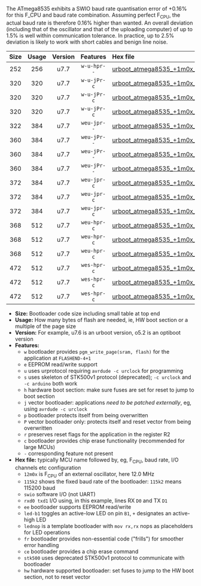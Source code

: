 The ATmega8535 exhibits a SWIO baud rate quantisation error of +0.16% for this F_CPU and baud rate combination. Assuming perfect F<sub>CPU</sub>, the actual baud rate is therefore 0.16% higher than wanted. An overall deviation (including that of the oscillator and that of the uploading computer) of up to 1.5% is well within communication tolerance. In practice, up to 2.5% deviation is likely to work with short cables and benign line noise.

|Size|Usage|Version|Features|Hex file|
|:-:|:-:|:-:|:-:|:--|
|252|256|u7.7|`w-u-hpr--`|[urboot_atmega8535_+1m0x_++19k2_swio_rxd0_txd1_hw.hex](https://raw.githubusercontent.com/stefanrueger/urboot.hex/main/mcus/atmega8535/external_oscillator/fcpu_+1m0x/br_++19k2/urboot_atmega8535_+1m0x_++19k2_swio_rxd0_txd1_hw.hex)|
|320|320|u7.7|`w-u-jPr-c`|[urboot_atmega8535_+1m0x_++19k2_swio_rxd0_txd1_led+b0_fr_ce.hex](https://raw.githubusercontent.com/stefanrueger/urboot.hex/main/mcus/atmega8535/external_oscillator/fcpu_+1m0x/br_++19k2/urboot_atmega8535_+1m0x_++19k2_swio_rxd0_txd1_led+b0_fr_ce.hex)|
|320|320|u7.7|`w-u-jPr-c`|[urboot_atmega8535_+1m0x_++19k2_swio_rxd0_txd1_led+b7_fr_ce.hex](https://raw.githubusercontent.com/stefanrueger/urboot.hex/main/mcus/atmega8535/external_oscillator/fcpu_+1m0x/br_++19k2/urboot_atmega8535_+1m0x_++19k2_swio_rxd0_txd1_led+b7_fr_ce.hex)|
|320|320|u7.7|`w-u-jPr-c`|[urboot_atmega8535_+1m0x_++19k2_swio_rxd0_txd1_lednop_fr_ce.hex](https://raw.githubusercontent.com/stefanrueger/urboot.hex/main/mcus/atmega8535/external_oscillator/fcpu_+1m0x/br_++19k2/urboot_atmega8535_+1m0x_++19k2_swio_rxd0_txd1_lednop_fr_ce.hex)|
|322|384|u7.7|`weu-jpr--`|[urboot_atmega8535_+1m0x_++19k2_swio_rxd0_txd1_ee.hex](https://raw.githubusercontent.com/stefanrueger/urboot.hex/main/mcus/atmega8535/external_oscillator/fcpu_+1m0x/br_++19k2/urboot_atmega8535_+1m0x_++19k2_swio_rxd0_txd1_ee.hex)|
|360|384|u7.7|`weu-jPr--`|[urboot_atmega8535_+1m0x_++19k2_swio_rxd0_txd1_ee_led+b0_fr.hex](https://raw.githubusercontent.com/stefanrueger/urboot.hex/main/mcus/atmega8535/external_oscillator/fcpu_+1m0x/br_++19k2/urboot_atmega8535_+1m0x_++19k2_swio_rxd0_txd1_ee_led+b0_fr.hex)|
|360|384|u7.7|`weu-jPr--`|[urboot_atmega8535_+1m0x_++19k2_swio_rxd0_txd1_ee_led+b7_fr.hex](https://raw.githubusercontent.com/stefanrueger/urboot.hex/main/mcus/atmega8535/external_oscillator/fcpu_+1m0x/br_++19k2/urboot_atmega8535_+1m0x_++19k2_swio_rxd0_txd1_ee_led+b7_fr.hex)|
|360|384|u7.7|`weu-jPr--`|[urboot_atmega8535_+1m0x_++19k2_swio_rxd0_txd1_ee_lednop_fr.hex](https://raw.githubusercontent.com/stefanrueger/urboot.hex/main/mcus/atmega8535/external_oscillator/fcpu_+1m0x/br_++19k2/urboot_atmega8535_+1m0x_++19k2_swio_rxd0_txd1_ee_lednop_fr.hex)|
|372|384|u7.7|`weu-jpr-c`|[urboot_atmega8535_+1m0x_++19k2_swio_rxd0_txd1_ee_led+b0_fr_ce.hex](https://raw.githubusercontent.com/stefanrueger/urboot.hex/main/mcus/atmega8535/external_oscillator/fcpu_+1m0x/br_++19k2/urboot_atmega8535_+1m0x_++19k2_swio_rxd0_txd1_ee_led+b0_fr_ce.hex)|
|372|384|u7.7|`weu-jpr-c`|[urboot_atmega8535_+1m0x_++19k2_swio_rxd0_txd1_ee_led+b7_fr_ce.hex](https://raw.githubusercontent.com/stefanrueger/urboot.hex/main/mcus/atmega8535/external_oscillator/fcpu_+1m0x/br_++19k2/urboot_atmega8535_+1m0x_++19k2_swio_rxd0_txd1_ee_led+b7_fr_ce.hex)|
|372|384|u7.7|`weu-jpr-c`|[urboot_atmega8535_+1m0x_++19k2_swio_rxd0_txd1_ee_lednop_fr_ce.hex](https://raw.githubusercontent.com/stefanrueger/urboot.hex/main/mcus/atmega8535/external_oscillator/fcpu_+1m0x/br_++19k2/urboot_atmega8535_+1m0x_++19k2_swio_rxd0_txd1_ee_lednop_fr_ce.hex)|
|368|512|u7.7|`weu-hpr-c`|[urboot_atmega8535_+1m0x_++19k2_swio_rxd0_txd1_ee_led+b0_fr_ce_hw.hex](https://raw.githubusercontent.com/stefanrueger/urboot.hex/main/mcus/atmega8535/external_oscillator/fcpu_+1m0x/br_++19k2/urboot_atmega8535_+1m0x_++19k2_swio_rxd0_txd1_ee_led+b0_fr_ce_hw.hex)|
|368|512|u7.7|`weu-hpr-c`|[urboot_atmega8535_+1m0x_++19k2_swio_rxd0_txd1_ee_led+b7_fr_ce_hw.hex](https://raw.githubusercontent.com/stefanrueger/urboot.hex/main/mcus/atmega8535/external_oscillator/fcpu_+1m0x/br_++19k2/urboot_atmega8535_+1m0x_++19k2_swio_rxd0_txd1_ee_led+b7_fr_ce_hw.hex)|
|368|512|u7.7|`weu-hpr-c`|[urboot_atmega8535_+1m0x_++19k2_swio_rxd0_txd1_ee_lednop_fr_ce_hw.hex](https://raw.githubusercontent.com/stefanrueger/urboot.hex/main/mcus/atmega8535/external_oscillator/fcpu_+1m0x/br_++19k2/urboot_atmega8535_+1m0x_++19k2_swio_rxd0_txd1_ee_lednop_fr_ce_hw.hex)|
|472|512|u7.7|`wes-hpr-c`|[urboot_atmega8535_+1m0x_++19k2_swio_rxd0_txd1_ee_led+b0_fr_ce_stk500_hw.hex](https://raw.githubusercontent.com/stefanrueger/urboot.hex/main/mcus/atmega8535/external_oscillator/fcpu_+1m0x/br_++19k2/urboot_atmega8535_+1m0x_++19k2_swio_rxd0_txd1_ee_led+b0_fr_ce_stk500_hw.hex)|
|472|512|u7.7|`wes-hpr-c`|[urboot_atmega8535_+1m0x_++19k2_swio_rxd0_txd1_ee_led+b7_fr_ce_stk500_hw.hex](https://raw.githubusercontent.com/stefanrueger/urboot.hex/main/mcus/atmega8535/external_oscillator/fcpu_+1m0x/br_++19k2/urboot_atmega8535_+1m0x_++19k2_swio_rxd0_txd1_ee_led+b7_fr_ce_stk500_hw.hex)|
|472|512|u7.7|`wes-hpr-c`|[urboot_atmega8535_+1m0x_++19k2_swio_rxd0_txd1_ee_lednop_fr_ce_stk500_hw.hex](https://raw.githubusercontent.com/stefanrueger/urboot.hex/main/mcus/atmega8535/external_oscillator/fcpu_+1m0x/br_++19k2/urboot_atmega8535_+1m0x_++19k2_swio_rxd0_txd1_ee_lednop_fr_ce_stk500_hw.hex)|

- **Size:** Bootloader code size including small table at top end
- **Usage:** How many bytes of flash are needed, ie, HW boot section or a multiple of the page size
- **Version:** For example, u7.6 is an urboot version, o5.2 is an optiboot version
- **Features:**
  + `w` bootloader provides `pgm_write_page(sram, flash)` for the application at `FLASHEND-4+1`
  + `e` EEPROM read/write support
  + `u` uses urprotocol requiring `avrdude -c urclock` for programming
  + `s` uses skeleton of STK500v1 protocol (deprecated); `-c urclock` and `-c arduino` both work
  + `h` hardware boot section: make sure fuses are set for reset to jump to boot section
  + `j` vector bootloader: applications *need to be patched externally*, eg, using `avrdude -c urclock`
  + `p` bootloader protects itself from being overwritten
  + `P` vector bootloader only: protects itself and reset vector from being overwritten
  + `r` preserves reset flags for the application in the register R2
  + `c` bootloader provides chip erase functionality (recommended for large MCUs)
  + `-` corresponding feature not present
- **Hex file:** typically MCU name followed by, eg, F<sub>CPU</sub>, baud rate, I/O channels etc configuration
  + `12m0x` is F<sub>CPU</sub> of an external oscillator, here 12.0 MHz
  + `115k2` shows the fixed baud rate of the bootloader: `115k2` means 115200 baud
  + `swio` software I/O (not UART)
  + `rxd0 txd1` I/O using, in this example, lines RX `D0` and TX `D1`
  + `ee` bootloader supports EEPROM read/write
  + `led-b1` toggles an active-low LED on pin `B1`, `+` designates an active-high LED
  + `lednop` is a template bootloader with `mov rx,rx` nops as placeholders for LED operations
  + `fr` bootloader provides non-essential code ("frills") for smoother error handling
  + `ce` bootloader provides a chip erase command
  + `stk500` uses deprecated STK500v1 protocol to communicate with bootloader
  + `hw` hardware supported bootloader: set fuses to jump to the HW boot section, not to reset vector
